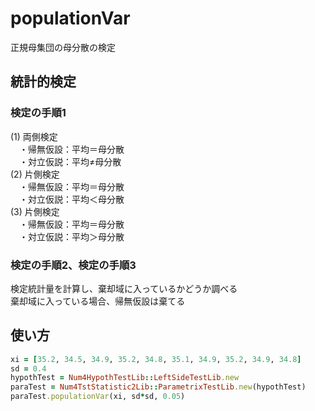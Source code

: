 populationVar
=============
正規母集団の母分散の検定

## 統計的検定
### 検定の手順1

(1) 両側検定  
　・帰無仮設：平均＝母分散  
　・対立仮説：平均≠母分散  
(2) 片側検定  
　・帰無仮設：平均＝母分散  
　・対立仮説：平均＜母分散  
(3) 片側検定  
　・帰無仮設：平均＝母分散  
　・対立仮説：平均＞母分散  

### 検定の手順2、検定の手順3

検定統計量を計算し、棄却域に入っているかどうか調べる  
棄却域に入っている場合、帰無仮設は棄てる

## 使い方

```ruby
xi = [35.2, 34.5, 34.9, 35.2, 34.8, 35.1, 34.9, 35.2, 34.9, 34.8]
sd = 0.4
hypothTest = Num4HypothTestLib::LeftSideTestLib.new
paraTest = Num4TstStatistic2Lib::ParametrixTestLib.new(hypothTest)
paraTest.populationVar(xi, sd*sd, 0.05)
```

